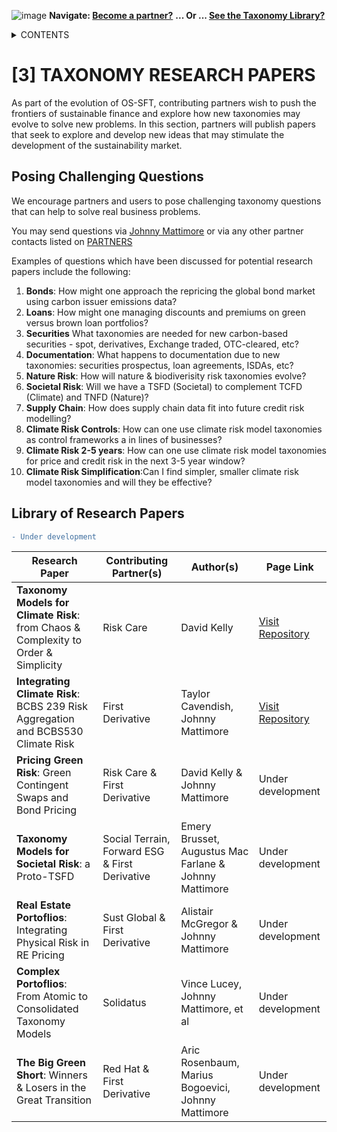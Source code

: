 ![image](https://user-images.githubusercontent.com/112073913/188821900-0c411acf-fbdd-4163-adc9-3ba4e2be78df.png)
**Navigate: [Become a partner?](https://github.com/FD-SustainableFinance/l6l-PARTNERS)**
**... Or ... [See the Taxonomy Library?](https://github.com/orgs/OS-SFT/projects/2)**

<details><summary>CONTENTS</summary>
<p>

[0] [OS-SFT OVERVIEW](https://github.com/FD-SustainableFinance/0-OS-SFT-OVERVIEW/blob/main/README.md)

- [0.1] [OS-SFT HISTORY](https://github.com/FD-SustainableFinance/0.1-OS-SFT-OVERVIEW-this-page-/blob/main/README.md)

- [0.2] [TAXONOMIES, FINANCIAL LIFE ON EARTH & THE BIG GREEN SHORT](https://github.com/FD-SustainableFinance/0.2-TAXONOMIES-FINANCIAL-LIFE-ON-EARTH/blob/main/README.md)

- [0.3] [INTRODUCTION TO OPEN-SOURCE](https://github.com/FD-SustainableFinance/0.3-INTRODUCTION-TO-OPEN-SOURCE/blob/main/README.md)

[1] [TAXONOMY FILES](https://github.com/FD-SustainableFinance/01-TAXONOMY-FILES)

[2] [TAXONOMY TOOLS](https://github.com/FD-SustainableFinance/02-TAXONOMY-TOOLS)

[3] [TAXONOMY RESEARCH PAPERS](https://github.com/FD-SustainableFinance/03-TAXONOMY-RESEARCH-PAPERS)

[4] [TAXONOMY USE CASES](https://github.com/FD-SustainableFinance/04-TAXONOMY-USE-CASES)

[5] [TAXONOMY BACKLOG](https://github.com/FD-SustainableFinance/05-TAXONOMY-BACKLOG)

[6] [PARTNERS](https://github.com/FD-SustainableFinance/06-PARTNERS)

[7] [NEWS](https://github.com/FD-SustainableFinance/07-NEWS)

[8] [KEY CONTACTS](https://github.com/FD-SustainableFinance/08-KEY-CONTACTS)

[9] [PROJECT GOVERNANCE](https://github.com/FD-SustainableFinance/09-PROJECT-GOVERNANCE)

[10] [INDEX AND GLOSSARY](https://github.com/FD-SustainableFinance/10-INDEX-AND-GLOSSARY/blob/main/README.md)
</p>
</details>

# [3] TAXONOMY RESEARCH PAPERS
As part of the evolution of OS-SFT, contributing partners wish to push the frontiers of sustainable finance and explore how new taxonomies may evolve to solve new problems. In this section, partners will publish papers that seek to explore and develop new ideas that may stimulate the development of the sustainability market.

## Posing Challenging Questions
We encourage partners and users to pose challenging taxonomy questions that can help to solve real business problems.

You may send questions via [Johnny Mattimore](https://www.linkedin.com/in/johnny-d-mattimore-082969136/) or via any other partner contacts listed on [PARTNERS](https://github.com/FD-SustainableFinance/06-PARTNERS )

Examples of questions which have been discussed for potential research papers include the following:

1. **Bonds**: How might one approach the repricing the global bond market using carbon issuer emissions data?
2. **Loans**: How might one managing discounts and premiums on green versus brown loan portfolios?
3. **Securities** What taxonomies are needed for new carbon-based securities - spot, derivatives, Exchange traded, OTC-cleared, etc?
4. **Documentation**: What happens to documentation due to new taxonomies: securities prospectus, loan agreements, ISDAs, etc? 
5. **Nature Risk**: How will nature & biodiverisity risk taxonomies evolve?
6. **Societal Risk**: Will we have a TSFD (Societal) to complement TCFD (Climate) and TNFD (Nature)?
7. **Supply Chain**: How does supply chain data fit into future credit risk modelling?
8. **Climate Risk Controls**: How can one use climate risk model taxonomies as control frameworks a in lines of businesses?
9. **Climate Risk 2-5 years**: How can one use climate risk model taxonomies for price and credit risk in the next 3-5 year window?
10. **Climate Risk Simplification**:Can I find simpler, smaller climate risk model taxonomies and will they be effective?  

## Library of Research Papers
```diff
- Under development
```

|Research Paper|Contributing Partner(s)|Author(s)|Page Link|
|--------------|--------------------|--------------|---------|
|**Taxonomy Models for Climate Risk**: from Chaos & Complexity to Order & Simplicity|Risk Care|David Kelly|[Visit Repository](https://github.com/FD-SustainableFinance/RESEARCH-PAPER-TAXONOMY-MODELS-FOR-CLIMATE-RISK-FROM-CHAOS-COMPLEXITY-TO-ORDER-SIMPLICITY)
|**Integrating Climate Risk**: BCBS 239 Risk Aggregation and BCBS530 Climate Risk|First Derivative|Taylor Cavendish, Johnny Mattimore|[Visit Repository](https://github.com/FD-SustainableFinance/RESEARCH-PAPER-BCBS-239-RISK-AGGREGATION-AND-BCBS530-CLIMATE-RISK)
|**Pricing Green Risk**: Green Contingent Swaps and Bond Pricing|Risk Care & First Derivative|David Kelly & Johnny Mattimore|Under development
|**Taxonomy Models for Societal Risk**: a Proto-TSFD|Social Terrain, Forward ESG & First Derivative|Emery Brusset, Augustus Mac Farlane & Johnny Mattimore|Under development
|**Real Estate Portoflios**: Integrating Physical Risk in RE Pricing|Sust Global & First Derivative|Alistair McGregor & Johnny Mattimore|Under development
|**Complex Portoflios**: From Atomic to Consolidated Taxonomy Models|Solidatus|Vince Lucey, Johnny Mattimore, et al|Under development
|**The Big Green Short**: Winners & Losers in the Great Transition|Red Hat & First Derivative|Aric Rosenbaum, Marius Bogoevici, Johnny Mattimore|Under development


